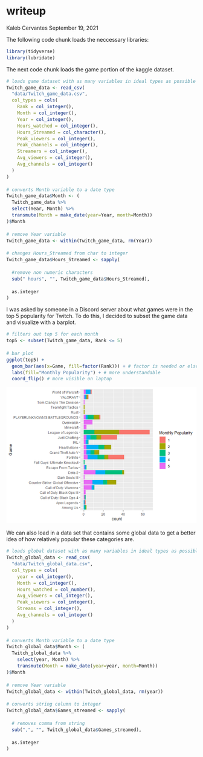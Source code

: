 writeup
================
Kaleb Cervantes
September 19, 2021

The following code chunk loads the neccessary libraries:

``` r
library(tidyverse)
library(lubridate)
```

The next code chunk loads the game portion of the kaggle dataset.

``` r
# loads game dataset with as many variables in ideal types as possible
Twitch_game_data <- read_csv(
  "data/Twitch_game_data.csv",
  col_types = cols(
    Rank = col_integer(),
    Month = col_integer(),
    Year = col_integer(),
    Hours_watched = col_integer(), 
    Hours_Streamed = col_character(), 
    Peak_viewers = col_integer(),
    Peak_channels = col_integer(),
    Streamers = col_integer(),
    Avg_viewers = col_integer(),
    Avg_channels = col_integer()
  )
)

# converts Month variable to a date type
Twitch_game_data$Month <- (
  Twitch_game_data %>%
  select(Year, Month) %>%
  transmute(Month = make_date(year=Year, month=Month))
)$Month

# remove Year variable
Twitch_game_data <- within(Twitch_game_data, rm(Year))

# changes Hours_Streamed from char to integer
Twitch_game_data$Hours_Streamed <- sapply(
  
  #remove non numeric characters
  sub(" hours", "", Twitch_game_data$Hours_Streamed),
  
  as.integer
)
```

I was asked by someone in a Discord server about what games were in the
top 5 popularity for Twitch. To do this, I decided to subset the game
data and visualize with a barplot.

``` r
# filters out top 5 for each month
top5 <- subset(Twitch_game_data, Rank <= 5)

# bar plot
ggplot(top5) +
  geom_bar(aes(x=Game, fill=factor(Rank))) + # factor is needed or else color will be grey
  labs(fill="Monthly Popularity") + # more understandable
  coord_flip() # more visible on laptop
```

![](writeup_files/figure-gfm/unnamed-chunk-3-1.png)<!-- -->

We can also load in a data set that contains some global data to get a
better idea of how relatively popular these categories are.

``` r
# loads global dataset with as many variables in ideal types as possible
Twitch_global_data <- read_csv(
  "data/Twitch_global_data.csv",
  col_types = cols(
    year = col_integer(),
    Month = col_integer(),
    Hours_watched = col_number(),
    Avg_viewers = col_integer(),
    Peak_viewers = col_integer(),
    Streams = col_integer(),
    Avg_channels = col_integer()
  )
)

# converts Month variable to a date type
Twitch_global_data$Month <- (
  Twitch_global_data %>%
    select(year, Month) %>%
    transmute(Month = make_date(year=year, month=Month))
)$Month

# remove Year variable
Twitch_global_data <- within(Twitch_global_data, rm(year))

# converts string column to integer
Twitch_global_data$Games_streamed <- sapply(
  
  # removes comma from string
  sub(",", "", Twitch_global_data$Games_streamed),
  
  as.integer
)
```

